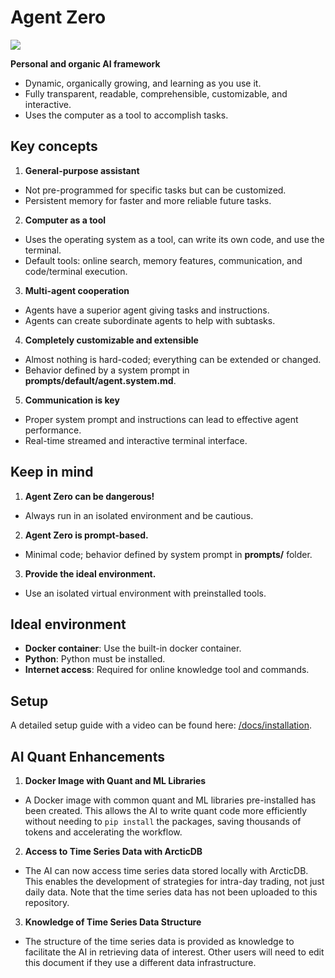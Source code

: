 # Agent Zero

[![](https://img.shields.io/badge/GitHub-Agent%20Zero-5865F2?style=for-the-badge&logo=github&logoColor=white)](https://github.com/frdel/agent-zero)

**Personal and organic AI framework**
- Dynamic, organically growing, and learning as you use it.
- Fully transparent, readable, comprehensible, customizable, and interactive.
- Uses the computer as a tool to accomplish tasks.

## Key concepts
1. **General-purpose assistant**
- Not pre-programmed for specific tasks but can be customized.
- Persistent memory for faster and more reliable future tasks.

2. **Computer as a tool**
- Uses the operating system as a tool, can write its own code, and use the terminal.
- Default tools: online search, memory features, communication, and code/terminal execution.

3. **Multi-agent cooperation**
- Agents have a superior agent giving tasks and instructions.
- Agents can create subordinate agents to help with subtasks.

4. **Completely customizable and extensible**
- Almost nothing is hard-coded; everything can be extended or changed.
- Behavior defined by a system prompt in **prompts/default/agent.system.md**.

5. **Communication is key**
- Proper system prompt and instructions can lead to effective agent performance.
- Real-time streamed and interactive terminal interface.

## Keep in mind
1. **Agent Zero can be dangerous!**
- Always run in an isolated environment and be cautious.

2. **Agent Zero is prompt-based.**
- Minimal code; behavior defined by system prompt in **prompts/** folder.

3. **Provide the ideal environment.**
- Use an isolated virtual environment with preinstalled tools.

## Ideal environment
- **Docker container**: Use the built-in docker container.
- **Python**: Python must be installed.
- **Internet access**: Required for online knowledge tool and commands.

## Setup
A detailed setup guide with a video can be found here: [/docs/installation](https://github.com/frdel/agent-zero/tree/main/docs/installation).

## AI Quant Enhancements

1. **Docker Image with Quant and ML Libraries**
- A Docker image with common quant and ML libraries pre-installed has been created. This allows the AI to write quant code more efficiently without needing to `pip install` the packages, saving thousands of tokens and accelerating the workflow.

2. **Access to Time Series Data with ArcticDB**
- The AI can now access time series data stored locally with ArcticDB. This enables the development of strategies for intra-day trading, not just daily data. Note that the time series data has not been uploaded to this repository.

3. **Knowledge of Time Series Data Structure**
- The structure of the time series data is provided as knowledge to facilitate the AI in retrieving data of interest. Other users will need to edit this document if they use a different data infrastructure.